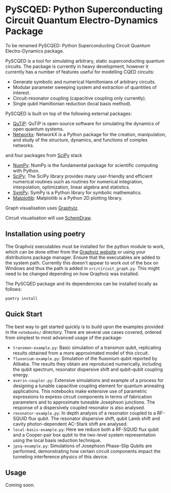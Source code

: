 <!-- ## PySCQED: Python Superconducting Circuit Quantum Electro-Dynamics Package -->

<h1> PySCQED: Python Superconducting Circuit Quantum Electro-Dynamics Package </h1>

To be renamed PySCQED: Python Superconducting Circuit Quantum Electro-Dynamics package.

PySCQED is a tool for simulating arbitrary, static superconducting quantum circuits. The package is currently in heavy development, however it currently has a number of features useful for modelling CQED circuits:
* Generate symbolic and numerical Hamiltonians of arbitrary circuits.
* Modular parameter sweeping system and extraction of quantities of interest.
* Circuit-resonator coupling (capacitive coupling only currently).
* Single qubit Hamiltonian reduction (local basis method).

PySCQED is built on top of the following external packages:
* [QuTiP](http://qutip.org/): QuTiP is open-source software for simulating the dynamics of open quantum systems.
* [Networkx](https://networkx.github.io/): NetworkX is a Python package for the creation, manipulation, and study of the structure, dynamics, and functions of complex networks.

and four packages from [SciPy](https://www.scipy.org/index.html) stack

* [NumPy](https://numpy.org/): NumPy is the fundamental package for scientific computing with Python.
* [SciPy](https://www.scipy.org/index.html): The SciPy library provides many user-friendly and efficient numerical routines such as routines for numerical integration, interpolation, optimization, linear algebra and statistics.
* [SymPy](https://www.sympy.org/en/index.html): SymPy is a Python library for symbolic mathematics.
* [Matplotlib](https://matplotlib.org/): Matplotlib is a Python 2D plotting library.

Graph visualisation uses [Graphviz](https://graphviz.org/download/).

Circuit visualisation will use [SchemDraw](https://schemdraw.readthedocs.io/en/latest/).

<!-- ### Installation and Usage -->

<h2> Installation using poetry </h2>

The Graphviz executables must be installed for the python module to work, which can be done either from the [Graphviz website](https://graphviz.org/download/) or using your distributions package manager. Ensure that the executables are added to the system path. Currently this doesn't appear to work out of the box on Windows and thus the path is added in `src/circuit_graph.py`. This might need to be changed depending on how Graphviz was installed.

The PySCQED package and its dependencies can be installed locally as follows:
```Shell
poetry install
```

<h2> Quick Start </h2>

The best way to get started quickly is to build upon the examples provided in the `notebooks/` directory. There are several use cases covered, ordered from simplest to most advanced usage of the package:
* `transmon-example.py`: Basic simulation of a transmon qubit, replicating results obtained from a more approximated model of this circuit.
* `fluxonium-example.py`: Simulation of the fluxonium qubit reported by Alibaba. The results they obtain are reproduced numerically, including the qubit spectrum, resonator dispersive shift and qubit-qubit coupling energy.
* `averin-coupler.py`: Extensive simulations and example of a process for designing a tunable capacitive coupling element for quantum annealing applications. This notebooks make extensive use of parametric expressions to express circuit components in terms of fabrication parameters and to approximate tuneable Josephson junctions. The response of a dispersively coupled resonator is also analysed.
* `resonator-example.py`: In depth analysis of a resonator coupled to a RF-SQUID flux qubit. The resonator dispersive shift, qubit Lamb shift and cavity photon-dependent AC-Stark shift are analysed.
* `local-basis-example.py`: Here we reduce both a RF-SQUID flux qubit and a Cooper-pair box qubit to the two-level system representation using the local basis reduction technique.
* `jpsq-example.py`: Simulations of Josephson Phase-Slip Qubits are performed, demonstrating how certain circuit components impact the tunneling interference physics of this device.

<h2> Usage </h2>

Coming soon.


